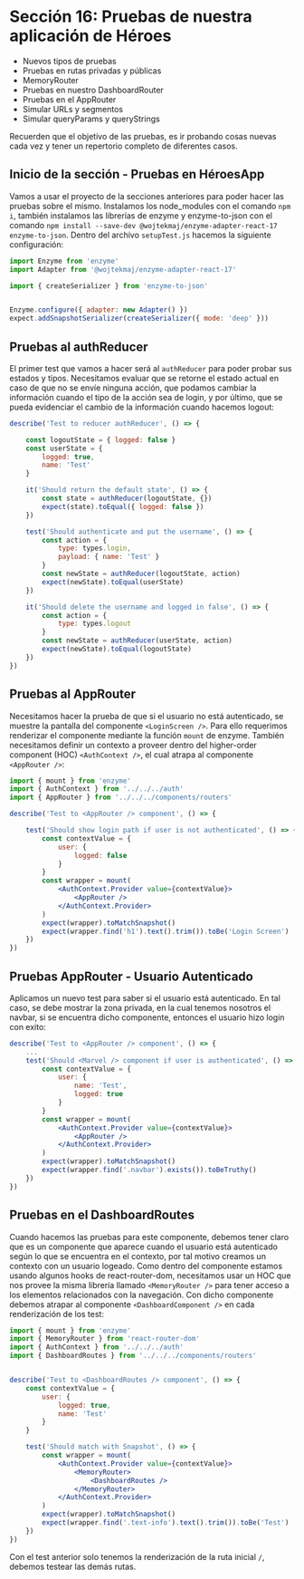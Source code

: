 # Sección 16: Pruebas de nuestra aplicación de Héroes

- Nuevos tipos de pruebas
- Pruebas en rutas privadas y públicas
- MemoryRouter
- Pruebas en nuestro DashboardRouter
- Pruebas en el AppRouter
- Simular URLs y segmentos
- Simular queryParams y queryStrings

Recuerden que el objetivo de las pruebas, es ir probando cosas nuevas cada vez y tener un repertorio completo de diferentes casos.

## Inicio de la sección - Pruebas en HéroesApp

Vamos a usar el proyecto de la secciones anteriores para poder hacer las pruebas sobre el mismo. Instalamos los node_modules con el comando `npm i`, también instalamos las librerías de enzyme y enzyme-to-json con el comando `npm install --save-dev @wojtekmaj/enzyme-adapter-react-17 enzyme-to-json`. Dentro del archivo `setupTest.js` hacemos la siguiente configuración:

```js
import Enzyme from 'enzyme'
import Adapter from '@wojtekmaj/enzyme-adapter-react-17'

import { createSerializer } from 'enzyme-to-json'


Enzyme.configure({ adapter: new Adapter() })
expect.addSnapshotSerializer(createSerializer({ mode: 'deep' }))
```

## Pruebas al authReducer

El primer test que vamos a hacer será al `authReducer` para poder probar sus estados y tipos. Necesitamos evaluar que se retorne el estado actual en caso de que no se envíe ninguna acción, que podamos cambiar la información cuando el tipo de la acción sea de login, y por último, que se pueda evidenciar el cambio de la información cuando hacemos logout:

```js
describe('Test to reducer authReducer', () => {

    const logoutState = { logged: false }
    const userState = {
        logged: true,
        name: 'Test'
    }

    it('Should return the default state', () => {
        const state = authReducer(logoutState, {})
        expect(state).toEqual({ logged: false })
    })

    test('Should authenticate and put the username', () => {
        const action = {
            type: types.login,
            payload: { name: 'Test' }
        }
        const newState = authReducer(logoutState, action)
        expect(newState).toEqual(userState)
    })

    it('Should delete the username and logged in false', () => {
        const action = {
            type: types.logout
        }
        const newState = authReducer(userState, action)
        expect(newState).toEqual(logoutState)
    })
})
```

## Pruebas al AppRouter

Necesitamos hacer la prueba de que si el usuario no está autenticado, se muestre la pantalla del componente `<LoginScreen />`. Para ello requerimos renderizar el componente mediante la función `mount` de enzyme. También necesitamos definir un contexto a proveer dentro del higher-order component (HOC) `<AuthContext />`, el cual atrapa al componente `<AppRouter />`:

```jsx
import { mount } from 'enzyme'
import { AuthContext } from '../../../auth'
import { AppRouter } from '../../../components/routers'

describe('Test to <AppRouter /> component', () => {

    test('Should show login path if user is not authenticated', () => {
        const contextValue = {
            user: {
                logged: false
            }
        }
        const wrapper = mount(
            <AuthContext.Provider value={contextValue}>
                <AppRouter />
            </AuthContext.Provider>
        )
        expect(wrapper).toMatchSnapshot()
        expect(wrapper.find('h1').text().trim()).toBe('Login Screen')
    })
})
```

## Pruebas AppRouter - Usuario Autenticado

Aplicamos un nuevo test para saber si el usuario está autenticado. En tal caso, se debe mostrar la zona privada, en la cual tenemos nosotros el navbar, si se encuentra dicho componente, entonces el usuario hizo login con exito:

```jsx
describe('Test to <AppRouter /> component', () => {
    ...
    test('Should <Marvel /> component if user is authenticated', () => {
        const contextValue = {
            user: {
                name: 'Test',
                logged: true
            }
        }
        const wrapper = mount(
            <AuthContext.Provider value={contextValue}>
                <AppRouter />
            </AuthContext.Provider>
        )
        expect(wrapper).toMatchSnapshot()
        expect(wrapper.find('.navbar').exists()).toBeTruthy()
    })
})
```

## Pruebas en el DashboardRoutes

Cuando hacemos las pruebas para este componente, debemos tener claro que es un componente que aparece cuando el usuario está autenticado según lo que se encuentra en el contexto, por tal motivo creamos un contexto con un usuario logeado. Como dentro del componente estamos usando algunos hooks de react-router-dom, necesitamos usar un HOC que nos provee la misma librería llamado `<MemoryRouter />` para tener acceso a los elementos relacionados con la navegación. Con dicho componente debemos atrapar al componente `<DashboardComponent />` en cada renderización de los test:

```jsx
import { mount } from 'enzyme'
import { MemoryRouter } from 'react-router-dom'
import { AuthContext } from '../../../auth'
import { DashboardRoutes } from '../../../components/routers'


describe('Test to <DashboardRoutes /> component', () => {
    const contextValue = {
        user: {
            logged: true,
            name: 'Test'
        }
    }

    test('Should match with Snapshot', () => {
        const wrapper = mount(
            <AuthContext.Provider value={contextValue}>
                <MemoryRouter>
                    <DashboardRoutes />
                </MemoryRouter>
            </AuthContext.Provider>
        )
        expect(wrapper).toMatchSnapshot()
        expect(wrapper.find('.text-info').text().trim()).toBe('Test')
    })
})
```

Con el test anterior solo tenemos la renderización de la ruta inicial `/`, debemos testear las demás rutas.
